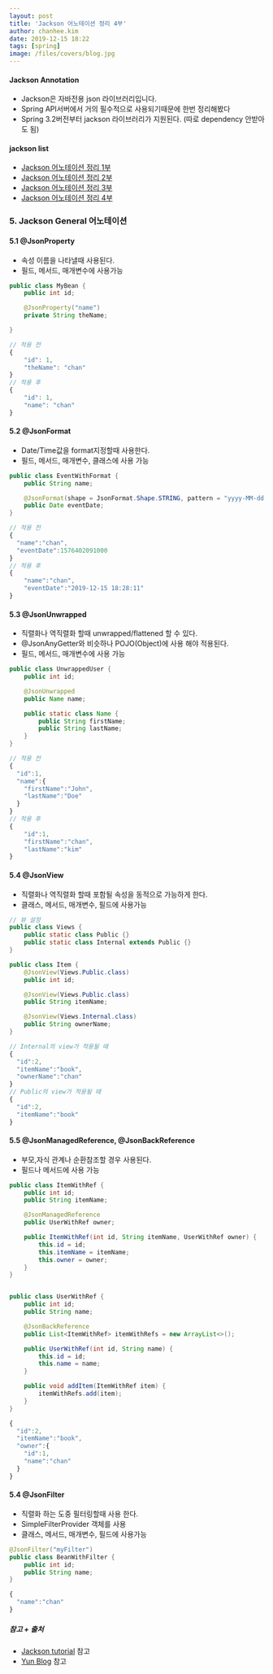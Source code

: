 ```yaml
---
layout: post
title: 'Jackson 어노테이션 정리 4부'
author: chanhee.kim
date: 2019-12-15 18:22
tags: [spring]
image: /files/covers/blog.jpg
---
```


#### Jackson Annotation
 - Jackson은 자바전용 json 라이브러리입니다.
 - Spring API서버에서 거의 필수적으로 사용되기때문에 한번 정리해봤다
 - Spring 3.2버전부터 jackson 라이브러리가 지원된다. (따로 dependency 안받아도 됨)

#### jackson list
  -  [Jackson 어노테이션 정리 1부](https://beam307.github.io/2019/12/14/jackson1/)
  -  [Jackson 어노테이션 정리 2부](https://beam307.github.io/2019/12/15/jackson2/)
  -  [Jackson 어노테이션 정리 3부](https://beam307.github.io/2019/12/15/jackson3/)
  -  [Jackson 어노테이션 정리 4부](https://beam307.github.io/2019/12/15/jackson4/)

### 5. Jackson General 어노테이션

#### 5.1 @JsonProperty
- 속성 이름을 나타낼때 사용된다.
- 필드, 메서드, 매개변수에 사용가능

```java
public class MyBean {
    public int id;

    @JsonProperty("name")
    private String theName;

}
```
```javascript
// 적용 전
{
    "id": 1,
    "theName": "chan"
}
// 적용 후
{
    "id": 1,
    "name": "chan"
}
```


#### 5.2 @JsonFormat
- Date/Time값을 format지정할때 사용한다.
- 필드, 메서드, 매개변수, 클래스에 사용 가능

```java
public class EventWithFormat {
    public String name;

    @JsonFormat(shape = JsonFormat.Shape.STRING, pattern = "yyyy-MM-dd HH:mm:ss")
    public Date eventDate;
}
```
```javascript
// 적용 전
{
  "name":"chan",
  "eventDate":1576402091000
}
// 적용 후
{
    "name":"chan",
    "eventDate":"2019-12-15 18:28:11"
}
```

#### 5.3 @JsonUnwrapped
- 직렬화나 역직렬화 할때 unwrapped/flattened 할 수 있다.
- @JsonAnyGetter와 비슷하나 POJO(Object)에 사용 해야 적용된다.
- 필드, 메서드, 매개변수에 사용 가능

```java
public class UnwrappedUser {
    public int id;

    @JsonUnwrapped
    public Name name;

    public static class Name {
        public String firstName;
        public String lastName;
    }
}
```
```javascript
// 적용 전
{
  "id":1,
  "name":{
    "firstName":"John",
    "lastName":"Doe"
  }
}
// 적용 후
{
    "id":1,
    "firstName":"chan",
    "lastName":"kim"
}
```

#### 5.4 @JsonView
- 직렬화나 역직렬화 할때 포함될 속성을 동적으로 가능하게 한다.
- 클래스, 메서드, 매개변수, 필드에 사용가능

```java
// 뷰 설정
public class Views {
    public static class Public {}
    public static class Internal extends Public {}
}

public class Item {
    @JsonView(Views.Public.class)
    public int id;

    @JsonView(Views.Public.class)
    public String itemName;

    @JsonView(Views.Internal.class)
    public String ownerName;
}

```
```javascript
// Internal의 view가 적용될 때
{
  "id":2,
  "itemName":"book",
  "ownerName":"chan"
}
// Public의 view가 적용될 때
{
  "id":2,
  "itemName":"book"
}
```

#### 5.5 @JsonManagedReference, @JsonBackReference
- 부모,자식 관계나 순환참조할 경우 사용된다.
- 필드나 메서드에 사용 가능

```java
public class ItemWithRef {
    public int id;
    public String itemName;

    @JsonManagedReference
    public UserWithRef owner;

    public ItemWithRef(int id, String itemName, UserWithRef owner) {
        this.id = id;
        this.itemName = itemName;
        this.owner = owner;
    }
}


public class UserWithRef {
    public int id;
    public String name;

    @JsonBackReference
    public List<ItemWithRef> itemWithRefs = new ArrayList<>();

    public UserWithRef(int id, String name) {
        this.id = id;
        this.name = name;
    }

    public void addItem(ItemWithRef item) {
        itemWithRefs.add(item);
    }
}
```
```javascript
{
  "id":2,
  "itemName":"book",
  "owner":{
    "id":1,
    "name":"chan"
  }
}
```

#### 5.4 @JsonFilter
- 직렬화 하는 도중 필터링할때 사용 한다.
- SimpleFilterProvider 객체를 사용
- 클래스, 메서드, 매개변수, 필드에 사용가능

```java
@JsonFilter("myFilter")
public class BeanWithFilter {
    public int id;
    public String name;
}

```
```javascript
{
  "name":"chan"
}
```




##### 참고 + 출처
 - [Jackson tutorial](https://www.baeldung.com/jackson-annotations) 참고
 - [Yun Blog](https://github.com/cheese10yun/blog-sample/tree/master/jackson) 참고
